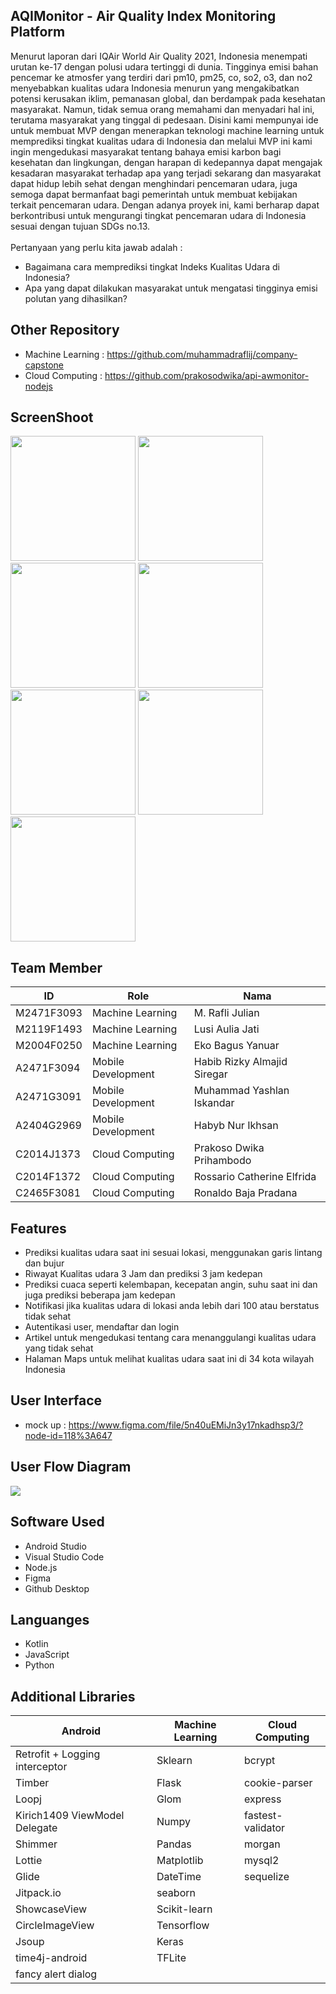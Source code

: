 ## AQIMonitor - Air Quality Index Monitoring Platform
Menurut laporan dari IQAir World Air Quality 2021, Indonesia menempati urutan ke-17 dengan polusi udara tertinggi di dunia. Tingginya emisi bahan pencemar ke atmosfer yang terdiri dari pm10, pm25, co, so2, o3, dan no2 menyebabkan kualitas udara Indonesia menurun yang mengakibatkan potensi kerusakan iklim, pemanasan global, dan berdampak pada kesehatan masyarakat. Namun, tidak semua orang memahami dan menyadari hal ini, terutama masyarakat yang tinggal di pedesaan. Disini kami mempunyai ide untuk membuat MVP dengan menerapkan teknologi machine learning untuk memprediksi tingkat kualitas udara di Indonesia dan melalui MVP ini kami ingin mengedukasi masyarakat tentang bahaya emisi karbon bagi kesehatan dan lingkungan, dengan harapan di kedepannya dapat mengajak kesadaran masyarakat terhadap apa yang terjadi sekarang dan masyarakat dapat hidup lebih sehat dengan menghindari pencemaran udara, juga semoga dapat bermanfaat bagi pemerintah untuk membuat kebijakan terkait pencemaran udara. Dengan adanya proyek ini, kami berharap dapat berkontribusi untuk mengurangi tingkat pencemaran udara di Indonesia sesuai dengan tujuan SDGs no.13.<br><br>
Pertanyaan yang perlu kita jawab adalah :<br>
- Bagaimana cara memprediksi tingkat Indeks Kualitas Udara di Indonesia? <br> 
- Apa yang dapat dilakukan masyarakat untuk mengatasi tingginya emisi polutan yang dihasilkan?

## Other Repository
- Machine Learning : https://github.com/muhammadraflij/company-capstone
- Cloud Computing : https://github.com/prakosodwika/api-awmonitor-nodejs

## ScreenShoot

<img src="https://github.com/yashlan/AWMonitor/blob/main/scrennShoot/_1_dasboard.gif" width="200" /> <img src="https://github.com/yashlan/AWMonitor/blob/main/scrennShoot/_1_dasboard_2.gif" width="200" /> <img src="https://github.com/yashlan/AWMonitor/blob/main/scrennShoot/_2_maps.gif" width="200" /> <img src="https://github.com/yashlan/AWMonitor/blob/main/scrennShoot/_3_article_2.gif" width="200" /> <img src="https://github.com/yashlan/AWMonitor/blob/main/scrennShoot/_4_profile.gif" width="200" /> <img src="https://github.com/yashlan/AWMonitor/blob/main/scrennShoot/_4_profile_2.gif" width="200" /> <img src="https://github.com/yashlan/AWMonitor/blob/main/scrennShoot/_6_login.gif" width="200" />


## Team Member
|     ID     |        Role        |            Nama             |
|------------|--------------------|-----------------------------|
| M2471F3093 | Machine Learning   |M. Rafli Julian              |
| M2119F1493 | Machine Learning   | Lusi Aulia Jati             |
| M2004F0250 | Machine Learning   | Eko Bagus Yanuar            |
| A2471F3094 | Mobile Development | Habib Rizky Almajid Siregar |
| A2471G3091 | Mobile Development | Muhammad Yashlan Iskandar   |
| A2404G2969 | Mobile Development | Habyb Nur Ikhsan            |
| C2014J1373 | Cloud Computing    | Prakoso Dwika Prihambodo    |
| C2014F1372 | Cloud Computing    | Rossario Catherine Elfrida  |
| C2465F3081 | Cloud Computing    | Ronaldo Baja Pradana        |

## Features
- Prediksi kualitas udara saat ini sesuai lokasi, menggunakan garis lintang dan bujur
- Riwayat Kualitas udara 3 Jam dan prediksi 3 jam kedepan
- Prediksi cuaca seperti kelembapan, kecepatan angin, suhu saat ini dan juga prediksi beberapa jam kedepan
- Notifikasi jika kualitas udara di lokasi anda lebih dari 100 atau berstatus tidak sehat
- Autentikasi user, mendaftar dan login
- Artikel untuk mengedukasi tentang cara menanggulangi kualitas udara yang tidak sehat
- Halaman Maps untuk melihat kualitas udara saat ini di 34 kota wilayah Indonesia

## User Interface
- mock up : https://www.figma.com/file/5n40uEMiJn3y17nkadhsp3/?node-id=118%3A647 <br>

## User Flow Diagram
![](https://blogger.googleusercontent.com/img/b/R29vZ2xl/AVvXsEiOKLHKhZIlCwLgJ0OitwrdMrGoYIBJJcMC-OWnyPK4WPqX3Hy3SXR_SwwYuzGIAgNGy8kk16LpfRLLzQcaSUX0yXdSbInS5ExjYHswufxZcJL1DsgRoD9wFJiYF5hUTKIVIMdHHfQYttQ7OXX-jZz-5JCqi8CXeJ64YP9s0vKnb5QROL3B0A77143T/s1829/user%20flow%20AQIMonitor.png)

## Software Used
- Android Studio
- Visual Studio Code
- Node.js
- Figma
- Github Desktop

## Languanges
- Kotlin
- JavaScript
- Python

## Additional Libraries
|           Android             |        Machine Learning       |    Cloud Computing          |
|-------------------------------|-------------------------------|-----------------------------|
|Retrofit + Logging interceptor |Sklearn                        |bcrypt                       |
|Timber                         |Flask                          |cookie-parser                |
|Loopj                          |Glom                           |express                      |
|Kirich1409 ViewModel Delegate  |Numpy                          |fastest-validator            |
|Shimmer                        |Pandas                         |morgan                       |
|Lottie                         |Matplotlib                     |mysql2                       |
|Glide                          |DateTime                       |sequelize                    |
|Jitpack.io                     |seaborn                        |                             |
|ShowcaseView                   |Scikit-learn                   |                             |
|CircleImageView                |Tensorflow                     |                             |
|Jsoup                          |Keras                          |                             |
|time4j-android                 |TFLite                         |                             |
|fancy alert dialog             |                               |                             |

